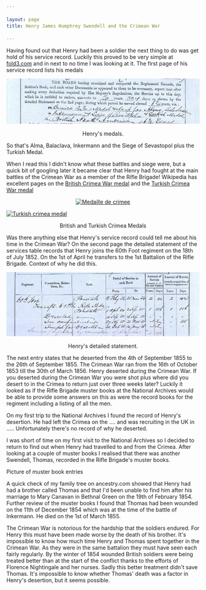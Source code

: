 ```yaml
---

layout: page
title: Henry James Humphrey Swendell and the Crimean War

---
```


Having found out that Henry had been a soldier the next thing to do was get hold of his service record. Luckily this proved to be very simple at <a href="fold3.com">fold3.com</a> and in next to no time I was looking at it. The first page of his service record lists his medals

<p align="center">
<img src="/images/HJHSMedals.png" alt="Medals recorded in Henry's service record.">
</p>
<p align="center">
Henry's medals.
</p>

So that's Alma, Balaclava, Inkermann and the Siege of Sevastopol plus the Turkish Medal.

When I read this I didn't know what these battles and siege were, but a quick bit of googling later it became clear that Henry had fought at the main battles of the Crimean War as a member of the Rifle Brigade! Wikipedia has excellent pages on the <a href="https://en.wikipedia.org/wiki/Crimea_Medal">British Crimea War medal</a> and the <a href="https://en.wikipedia.org/wiki/Turkish_Crimea_Medal">Turkish Crimea War medal</a>


<p align="center">
<a title="NBK, CC BY-SA 3.0 &lt;https://creativecommons.org/licenses/by-sa/3.0&gt;, via Wikimedia Commons" href="https://commons.wikimedia.org/wiki/File:Medaille_de_crimee.jpg"><img width="256" alt="Medaille de crimee" src="https://upload.wikimedia.org/wikipedia/commons/thumb/c/cf/Medaille_de_crimee.jpg/256px-Medaille_de_crimee.jpg"></a>

<a title="See page for author, Public domain, via Wikimedia Commons" href="https://commons.wikimedia.org/wiki/File:Turkish_crimea_medal.jpg"><img width="256" alt="Turkish crimea medal" src="https://upload.wikimedia.org/wikipedia/commons/thumb/7/76/Turkish_crimea_medal.jpg/256px-Turkish_crimea_medal.jpg"></a>
</p>

<p align="center">
British and Turkish Crimea Medals
</p>

Was there anything else that Henry's service record could tell me about his time in the Crimean War? On the second page the detailed statement of the services table records that Henry joins the 60th Foot regiment on the 18th of July 1852. On the 1st of April he transfers to the 1st Battalion of the Rifle Brigade. Context of why he did this.

<p align="center">
<img src="/images/HJHSDetailedStatement.png" alt="Detailed statement recorded in Henry's service record.">
</p>
<p align="center">
Henry's detailed statement.
</p>

The next entry states that he deserted from the 4th of September 1855 to the 26th of September 1855. The Crimean War ran from the 16th of October 1853 till the 30th of March 1856. Henry deserted during the Crimean War. If you deserted during the Crimean War you were shot plus where did you desert to in the Crimea to return just over three weeks later? Luckily it looked as if the Rifle Brigade muster books at the National Archives would be able to provide some answers on this as were the record books for the regiment including a listing of all the men.

On my first trip to the National Archives I found the record of Henry's desertion. He had left the Crimea on the .... and was recruiting in the UK in ..... Unfortunately there's no record of why he deserted.

I was short of time on my first visit to the National Archives so I decided to return to find out when Henry had travelled to and from the Crimea. After looking at a couple of muster books I realised that there was another Swendell, Thomas, recorded in the Rifle Brigade's muster books.

Picture of muster book entries

A quick check of my family tree on ancestry.com showed that Henry had had a brother called Thomas and that I'd been unable to find him after his marriage to Mary Canavan in Bethnal Green on the 19th of February 1854. Further review of the muster books I found that Thomas had been wounded on the 11th of December 1854 which was at the time of the battle of Inkermann. He died on the 1st of March 1855.

The Crimean War is notorious for the hardship that the soldiers endured. For Henry this must have been made worse by the death of his brother. It's impossible to know how much time Henry and Thomas spent together in the Crimean War. As they were in the same battalion they must have seen each fairly regularly. By the winter of 1854 wounded British soldiers were being treated better than at the start of the conflict thanks to the efforts of Florence Nightingale and her nurses. Sadly this better treatment didn't save Thomas. It's impossible to know whether Thomas' death was a factor in Henry's desertion, but it seems possible.
